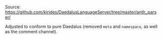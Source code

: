 Source: https://github.com/kirides/DaedalusLanguageServer/tree/master/antlr_parser/

Adjusted to conform to pure Daedalus (removed `meta` and `namespace`, as well as the comment channel).
